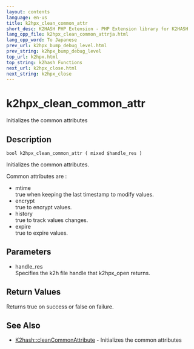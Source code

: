```yaml
---
layout: contents
language: en-us
title: k2hpx_clean_common_attr
short_desc: K2HASH PHP Extension - PHP Extension library for K2HASH
lang_opp_file: k2hpx_clean_common_attrja.html
lang_opp_word: To Japanese
prev_url: k2hpx_bump_debug_level.html
prev_string: k2hpx_bump_debug_level
top_url: k2hpx.html
top_string: k2hash Functions
next_url: k2hpx_close.html
next_string: k2hpx_close
---
```


# k2hpx_clean_common_attr
Initializes the common attributes

## Description
```
bool k2hpx_clean_common_attr ( mixed $handle_res )
```
Initializes the common attributes.

Common attributes are :
- mtime  
true when keeping the last timestamp to modify values.
- encrypt  
true to encrypt values.
- history  
true to track values changes.
- expire  
true to expire values.

## Parameters
- handle_res  
Specifies the k2h file handle that k2hpx_open returns.

## Return Values
Returns true on success or false on failure. 

## See Also
- [K2hash::cleanCommonAttribute](k2h_cleancommonattribute.html) - Initializes the common attributes
